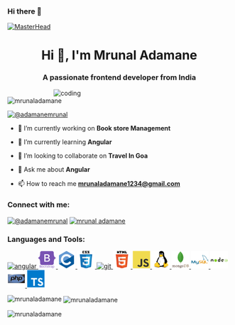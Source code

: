 ### Hi there 👋

[![MasterHead](https://1.bp.blogspot.com/-7A4WynwLsMw/XbBpCXG8fHI/AAAAAAAAMt4/uOa1bpLskYgrwGb11hSu2SDj_Mig8SXJQLcBGAsYHQ/s1600/2000_600px.gif)](https://rishavchand.io)
<h1 align="center">Hi 👋, I'm Mrunal Adamane</h1>
<h3 align="center">A passionate frontend developer from India</h3>
<img align="right" alt="coding" width="400" src="https://t4.ftcdn.net/jpg/04/40/03/73/360_F_440037301_xI59ve0rg2gtWdLY8KT93gqJsbfDivcV.jpg" class="d-block w-100" alt="...">



<p align="left"> <img src="https://komarev.com/ghpvc/?username=mrunaladamane&label=Profile%20views&color=0e75b6&style=flat" alt="mrunaladamane" /> </p>

<p align="left"> <a href="https://twitter.com/@adamanemrunal" target="blank"><img src="https://img.shields.io/twitter/follow/@adamanemrunal?logo=twitter&style=for-the-badge" alt="@adamanemrunal" /></a> </p>

- 🔭 I’m currently working on **Book store Management**

- 🌱 I’m currently learning **Angular**

- 👯 I’m looking to collaborate on **Travel In Goa**

- 💬 Ask me about **Angular**

- 📫 How to reach me **mrunaladamane1234@gmail.com**

<h3 align="left">Connect with me:</h3>
<p align="left">
<a href="https://twitter.com/@adamanemrunal" target="blank"><img align="center" src="https://raw.githubusercontent.com/rahuldkjain/github-profile-readme-generator/master/src/images/icons/Social/twitter.svg" alt="@adamanemrunal" height="30" width="40" /></a>
<a href="https://linkedin.com/in/mrunal adamane" target="blank"><img align="center" src="https://raw.githubusercontent.com/rahuldkjain/github-profile-readme-generator/master/src/images/icons/Social/linked-in-alt.svg" alt="mrunal adamane" height="30" width="40" /></a>
</p>

<h3 align="left">Languages and Tools:</h3>
<p align="left"> <a href="https://angular.io" target="_blank" rel="noreferrer"> <img src="https://angular.io/assets/images/logos/angular/angular.svg" alt="angular" width="40" height="40"/> </a> <a href="https://getbootstrap.com" target="_blank" rel="noreferrer"> <img src="https://raw.githubusercontent.com/devicons/devicon/master/icons/bootstrap/bootstrap-plain-wordmark.svg" alt="bootstrap" width="40" height="40"/> </a> <a href="https://www.cprogramming.com/" target="_blank" rel="noreferrer"> <img src="https://raw.githubusercontent.com/devicons/devicon/master/icons/c/c-original.svg" alt="c" width="40" height="40"/> </a> <a href="https://www.w3schools.com/css/" target="_blank" rel="noreferrer"> <img src="https://raw.githubusercontent.com/devicons/devicon/master/icons/css3/css3-original-wordmark.svg" alt="css3" width="40" height="40"/> </a> <a href="https://git-scm.com/" target="_blank" rel="noreferrer"> <img src="https://www.vectorlogo.zone/logos/git-scm/git-scm-icon.svg" alt="git" width="40" height="40"/> </a> <a href="https://www.w3.org/html/" target="_blank" rel="noreferrer"> <img src="https://raw.githubusercontent.com/devicons/devicon/master/icons/html5/html5-original-wordmark.svg" alt="html5" width="40" height="40"/> </a> <a href="https://developer.mozilla.org/en-US/docs/Web/JavaScript" target="_blank" rel="noreferrer"> <img src="https://raw.githubusercontent.com/devicons/devicon/master/icons/javascript/javascript-original.svg" alt="javascript" width="40" height="40"/> </a> <a href="https://www.linux.org/" target="_blank" rel="noreferrer"> <img src="https://raw.githubusercontent.com/devicons/devicon/master/icons/linux/linux-original.svg" alt="linux" width="40" height="40"/> </a> <a href="https://www.mongodb.com/" target="_blank" rel="noreferrer"> <img src="https://raw.githubusercontent.com/devicons/devicon/master/icons/mongodb/mongodb-original-wordmark.svg" alt="mongodb" width="40" height="40"/> </a> <a href="https://www.mysql.com/" target="_blank" rel="noreferrer"> <img src="https://raw.githubusercontent.com/devicons/devicon/master/icons/mysql/mysql-original-wordmark.svg" alt="mysql" width="40" height="40"/> </a> <a href="https://nodejs.org" target="_blank" rel="noreferrer"> <img src="https://raw.githubusercontent.com/devicons/devicon/master/icons/nodejs/nodejs-original-wordmark.svg" alt="nodejs" width="40" height="40"/> </a> <a href="https://www.php.net" target="_blank" rel="noreferrer"> <img src="https://raw.githubusercontent.com/devicons/devicon/master/icons/php/php-original.svg" alt="php" width="40" height="40"/> </a> <a href="https://www.typescriptlang.org/" target="_blank" rel="noreferrer"> <img src="https://raw.githubusercontent.com/devicons/devicon/master/icons/typescript/typescript-original.svg" alt="typescript" width="40" height="40"/> </a> </p>

<p><img align="left" src="https://github-readme-stats.vercel.app/api/top-langs?username=mrunaladamane&show_icons=true&locale=en&layout=compact" alt="mrunaladamane" /></p>

<p>&nbsp;<img align="center" src="https://github-readme-stats.vercel.app/api?username=mrunaladamane&show_icons=true&locale=en" alt="mrunaladamane" /></p>

<p><img align="center" src="https://github-readme-streak-stats.herokuapp.com/?user=mrunaladamane&" alt="mrunaladamane" /></p>
